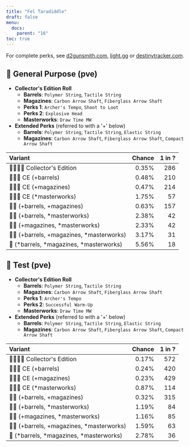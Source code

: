 ```yaml
---
title: "Fel Taradiddle"
draft: false
menu:
  docs:
    parent: "16"
toc: true
---
```


For complete perks, see [d2gunsmith.com](https://d2gunsmith.com/w/1399109800), [light.gg](https://www.light.gg/db/items/1399109800) or [destinytracker.com](https://destinytracker.com/destiny-2/db/items/1399109800).



## 👾 General Purpose (pve)



* **Collector's Edition Roll**
  * **Barrels**: `Polymer String`, `Tactile String`
  * **Magazines**: `Carbon Arrow Shaft`, `Fiberglass Arrow Shaft`
  * **Perks 1**: `Archer's Tempo`, `Shoot to Loot`
  * **Perks 2**: `Explosive Head`
  * **Masterworks**: `Draw Time MW`
* **Extended Perks** (referred to with a '+' below)
  * **Barrels**: `Polymer String`, `Tactile String`, `Elastic String`
  * **Magazines**: `Carbon Arrow Shaft`, `Fiberglass Arrow Shaft`, `Compact Arrow Shaft`

| Variant | Chance | 1 in ? |
|:-|-:|-:|
| 👾👾👾🌟 Collector's Edition | 0.35% | 286 |
| 👾👾👾 CE (+barrels) | 0.48% | 210 |
| 👾👾👾 CE (+magazines) | 0.47% | 214 |
| 👾👾👾 CE (*masterworks) | 1.75% | 57 |
| 👾👾 (+barrels, +magazines) | 0.63% | 157 |
| 👾👾 (+barrels, *masterworks) | 2.38% | 42 |
| 👾👾 (+magazines, *masterworks) | 2.33% | 42 |
| 👾👾 (+barrels, +magazines, *masterworks) | 3.17% | 31 |
| 👾 (*barrels, *magazines, *masterworks) | 5.56% | 18 |

## 👾 Test (pve)



* **Collector's Edition Roll**
  * **Barrels**: `Polymer String`, `Tactile String`
  * **Magazines**: `Carbon Arrow Shaft`, `Fiberglass Arrow Shaft`
  * **Perks 1**: `Archer's Tempo`
  * **Perks 2**: `Successful Warm-Up`
  * **Masterworks**: `Draw Time MW`
* **Extended Perks** (referred to with a '+' below)
  * **Barrels**: `Polymer String`, `Tactile String`, `Elastic String`
  * **Magazines**: `Carbon Arrow Shaft`, `Fiberglass Arrow Shaft`, `Compact Arrow Shaft`

| Variant | Chance | 1 in ? |
|:-|-:|-:|
| 👾👾👾🌟 Collector's Edition | 0.17% | 572 |
| 👾👾👾 CE (+barrels) | 0.24% | 420 |
| 👾👾👾 CE (+magazines) | 0.23% | 429 |
| 👾👾👾 CE (*masterworks) | 0.87% | 114 |
| 👾👾 (+barrels, +magazines) | 0.32% | 315 |
| 👾👾 (+barrels, *masterworks) | 1.19% | 84 |
| 👾👾 (+magazines, *masterworks) | 1.16% | 85 |
| 👾👾 (+barrels, +magazines, *masterworks) | 1.59% | 63 |
| 👾 (*barrels, *magazines, *masterworks) | 2.78% | 36 |
